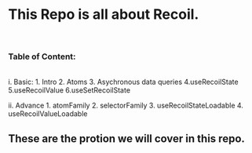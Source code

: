 <h1>This Repo is all about Recoil.</h1><br>
<h3>Table of Content:</h3><br>
<div>
   i. Basic:
    1. Intro
    2. Atoms
    3. Asychronous data queries
    4.useRecoilState
    5.useRecoilValue
    6.useSetRecoilState

  ii. Advance
    1. atomFamily
    2. selectorFamily
    3. useRecoilStateLoadable
    4. useRecoilValueLoadable
</div>
<h2>These are the protion we will cover in this repo.</h2>    
